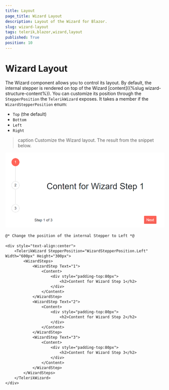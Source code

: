 ```yaml
---
title: Layout
page_title: Wizard Layout
description: Layout of the Wizard for Blazor.
slug: wizard-layout
tags: telerik,blazor,wizard,layout
published: True
position: 10
---
```


# Wizard Layout

The Wizard component allows you to control its layout. By default, the internal stepper is rendered on top of the Wizard [content]({%slug wizard-structure-content%}). You can customize its position through the `StepperPosition` the `TelerikWizard` exposes. It takes a member if the `WizardStepperPosition` enum:

* `Top` (the default)
* `Bottom`
* `Left`
* `Right`

>caption Customize the Wizard layout. The result from the snippet below.

![Wizard layout](images/wizard-layout-example.png)

```CSHTML
@* Change the position of the internal Stepper to Left *@

<div style="text-align:center">
    <TelerikWizard StepperPosition="WizardStepperPosition.Left" Width="600px" Height="300px">
        <WizardSteps>
            <WizardStep Text="1">
                <Content>
                    <div style="padding-top:80px">
                        <h2>Content for Wizard Step 1</h2>
                    </div>
                </Content>
            </WizardStep>
            <WizardStep Text="2">
                <Content>
                    <div style="padding-top:80px">
                        <h2>Content for Wizard Step 2</h2>
                    </div>
                </Content>
            </WizardStep>
            <WizardStep Text="3">
                <Content>
                    <div style="padding-top:80px">
                        <h2>Content for Wizard Step 3</h2>
                    </div>
                </Content>
            </WizardStep>           
        </WizardSteps>
    </TelerikWizard>
</div>
````